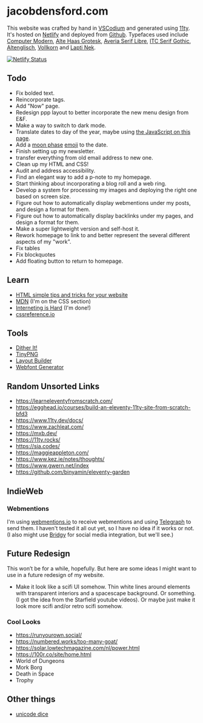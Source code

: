 # jacobdensford.com

This website was crafted by hand in [VSCodium](https://vscodium.com/) and generated using [11ty](https://www.11ty.dev/). It's hosted on [Netlify](https://www.netlify.com/) and deployed from [Github](https://github.com/jacobdensford/jacobdensford.com). Typefaces used include [Computer Modern](https://fontsinuse.com/typefaces/39120/computer-modern), [Alte Haas Grotesk](https://fontsinuse.com/typefaces/82632/alte-haas-grotesk), [Averia Serif Libre](http://iotic.com/averia/), [ITC Serif Gothic](https://fontsinuse.com/typefaces/1907/itc-serif-gothic), [Altenglisch](https://fontsinuse.com/search?terms=Altenglisch&page=1), [Vollkorn](https://vollkorn-typeface.com/) and [Lapti Nek](https://aurekfonts.github.io/?font=LaptiNekAF).

[![Netlify Status](https://api.netlify.com/api/v1/badges/8167ff8f-a9c5-4327-8e0b-ea0e84056bdb/deploy-status)](https://app.netlify.com/sites/flourishing-sunflower-497834/deploys)

## Todo

- Fix bolded text.
- Reincorporate tags.
- Add "Now" page.
- Redesign ppp layout to better incorporate the new menu design from E&F.
- Make a way to switch to dark mode.
- Translate dates to day of the year, maybe using [the JavaScript on this page](https://www.epochconverter.com/daynumbers).
- Add a [moon phase](https://www.timeanddate.com/moon/phases/) [emoji](https://emojipedia.org/search/?q=moon) to the date.
- Finish setting up my newsletter.
- transfer everything from old email address to new one.
- Clean up my HTML and CSS!
- Audit and address accessibility.
- Find an elegant way to add a p-note to my homepage.
- Start thinking about incorporating a blog roll and a web ring.
- Develop a system for processing my images and deploying the right one based on screen size.
- Figure out how to automatically display webmentions under my posts, and design a format for them.
- Figure out how to automatically display backlinks under my pages, and design a format for them.
- Make a super lightweight version and self-host it.
- Rework homepage to link to and better represent the several different aspects of my "work".
- Fix tables
- Fix blockquotes
- Add floating button to return to homepage.

## Learn

- [HTML simple tips and tricks for your website](https://thomasorus.com/html-tips.html)
- [MDN](https://developer.mozilla.org/en-US/) (I'm on the CSS section)
- [Interneting is Hard](https://www.internetingishard.com/) (I'm done!)
- [cssreference.io](https://cssreference.io/)

## Tools

- [Dither It!](https://ditherit.com/)
- [TinyPNG](https://tinypng.com/)
- [Layout Builder](https://sadgrl.online/projects/layout-builder/)
- [Webfont Generator](https://www.fontsquirrel.com/tools/webfont-generator)

## Random Unsorted Links

- https://learneleventyfromscratch.com/
- https://egghead.io/courses/build-an-eleventy-11ty-site-from-scratch-bfd3
- https://www.11ty.dev/docs/
- https://www.zachleat.com/
- https://mxb.dev/
- https://11ty.rocks/
- https://sia.codes/
- https://maggieappleton.com/
- https://www.kez.ie/notes/thoughts/
- https://www.gwern.net/index
- https://github.com/binyamin/eleventy-garden

## IndieWeb

### Webmentions

I'm using [webmentions.io](https://webmention.io/) to receive webmentions and using [Telegraph](https://telegraph.p3k.io/) to send them. I haven't tested it all out yet, so I have no idea if it works or not. (I also might use [Bridgy](https://brid.gy/) for social media integration, but we'll see.)

## Future Redesign

This won’t be for a while, hopefully. But here are some ideas I might want to use in a future redesign of my website.

- Make it look like a scifi UI somehow. Thin white lines around elements with transparent interiors and a spacescape background. Or something. (I got the idea from the Starfield youtube videos). Or maybe just make it look more scifi and/or retro scifi somehow.

### Cool Looks

- https://runyourown.social/
- https://numbered.works/too-many-goat/
- https://solar.lowtechmagazine.com/nl/power.html
- https://100r.co/site/home.html
- World of Dungeons
- Mork Borg
- Death in Space
- Trophy

## Other things

- [unicode dice](https://www.htmlsymbols.xyz/games-symbols/dice)

